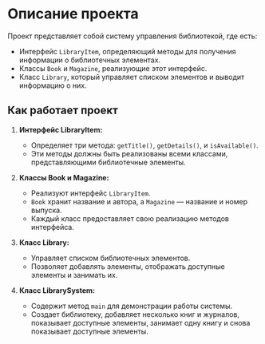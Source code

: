 # Описание проекта

Проект представляет собой систему управления библиотекой, где есть:

- Интерфейс `LibraryItem`, определяющий методы для получения информации о библиотечных элементах.
- Классы `Book` и `Magazine`, реализующие этот интерфейс.
- Класс `Library`, который управляет списком элементов и выводит информацию о них.

## Как работает проект

1. **Интерфейс LibraryItem:**
   - Определяет три метода: `getTitle()`, `getDetails()`, и `isAvailable()`.
   - Эти методы должны быть реализованы всеми классами, представляющими библиотечные элементы.

2. **Классы Book и Magazine:**
   - Реализуют интерфейс `LibraryItem`.
   - `Book` хранит название и автора, а `Magazine` — название и номер выпуска.
   - Каждый класс предоставляет свою реализацию методов интерфейса.

3. **Класс Library:**
   - Управляет списком библиотечных элементов.
   - Позволяет добавлять элементы, отображать доступные элементы и занимать их.

4. **Класс LibrarySystem:**
   - Содержит метод `main` для демонстрации работы системы.
   - Создает библиотеку, добавляет несколько книг и журналов, показывает доступные элементы, занимает одну книгу и снова показывает доступные элементы.